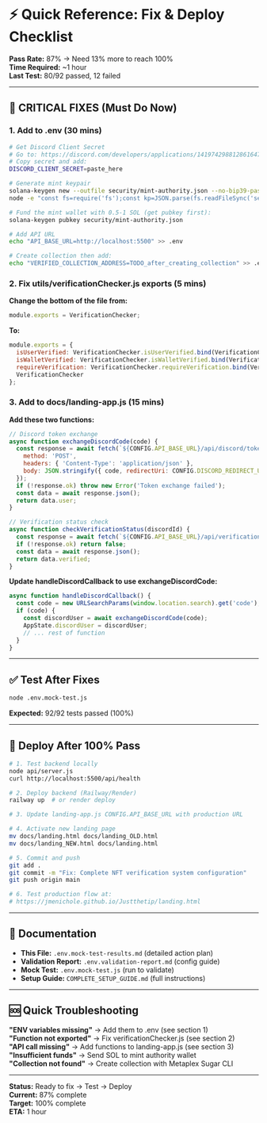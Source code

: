 # ⚡ Quick Reference: Fix & Deploy Checklist

**Pass Rate:** 87% → Need 13% more to reach 100%  
**Time Required:** ~1 hour  
**Last Test:** 80/92 passed, 12 failed

---

## 🔴 CRITICAL FIXES (Must Do Now)

### 1. Add to .env (30 mins)

```bash
# Get Discord Client Secret
# Go to: https://discord.com/developers/applications/1419742988128616479/oauth2
# Copy secret and add:
DISCORD_CLIENT_SECRET=paste_here

# Generate mint keypair
solana-keygen new --outfile security/mint-authority.json --no-bip39-passphrase
node -e "const fs=require('fs');const kp=JSON.parse(fs.readFileSync('security/mint-authority.json'));console.log('MINT_AUTHORITY_KEYPAIR='+JSON.stringify(Array.from(kp)));" >> .env

# Fund the mint wallet with 0.5-1 SOL (get pubkey first):
solana-keygen pubkey security/mint-authority.json

# Add API URL
echo "API_BASE_URL=http://localhost:5500" >> .env

# Create collection then add:
echo "VERIFIED_COLLECTION_ADDRESS=TODO_after_creating_collection" >> .env
```

### 2. Fix utils/verificationChecker.js exports (5 mins)

**Change the bottom of the file from:**
```javascript
module.exports = VerificationChecker;
```

**To:**
```javascript
module.exports = {
  isUserVerified: VerificationChecker.isUserVerified.bind(VerificationChecker),
  isWalletVerified: VerificationChecker.isWalletVerified.bind(VerificationChecker),
  requireVerification: VerificationChecker.requireVerification.bind(VerificationChecker),
  VerificationChecker
};
```

### 3. Add to docs/landing-app.js (15 mins)

**Add these two functions:**

```javascript
// Discord token exchange
async function exchangeDiscordCode(code) {
  const response = await fetch(`${CONFIG.API_BASE_URL}/api/discord/token`, {
    method: 'POST',
    headers: { 'Content-Type': 'application/json' },
    body: JSON.stringify({ code, redirectUri: CONFIG.DISCORD_REDIRECT_URI })
  });
  if (!response.ok) throw new Error('Token exchange failed');
  const data = await response.json();
  return data.user;
}

// Verification status check
async function checkVerificationStatus(discordId) {
  const response = await fetch(`${CONFIG.API_BASE_URL}/api/verification/${discordId}`);
  if (!response.ok) return false;
  const data = await response.json();
  return data.verified;
}
```

**Update handleDiscordCallback to use exchangeDiscordCode:**
```javascript
async function handleDiscordCallback() {
  const code = new URLSearchParams(window.location.search).get('code');
  if (code) {
    const discordUser = await exchangeDiscordCode(code);
    AppState.discordUser = discordUser;
    // ... rest of function
  }
}
```

---

## ✅ Test After Fixes

```bash
node .env.mock-test.js
```

**Expected:** 92/92 tests passed (100%)

---

## 🚀 Deploy After 100% Pass

```bash
# 1. Test backend locally
node api/server.js
curl http://localhost:5500/api/health

# 2. Deploy backend (Railway/Render)
railway up  # or render deploy

# 3. Update landing-app.js CONFIG.API_BASE_URL with production URL

# 4. Activate new landing page
mv docs/landing.html docs/landing_OLD.html
mv docs/landing_NEW.html docs/landing.html

# 5. Commit and push
git add .
git commit -m "Fix: Complete NFT verification system configuration"
git push origin main

# 6. Test production flow at:
# https://jmenichole.github.io/Justthetip/landing.html
```

---

## 📄 Documentation

- **This File:** `.env.mock-test-results.md` (detailed action plan)
- **Validation Report:** `.env.validation-report.md` (config guide)
- **Mock Test:** `.env.mock-test.js` (run to validate)
- **Setup Guide:** `COMPLETE_SETUP_GUIDE.md` (full instructions)

---

## 🆘 Quick Troubleshooting

**"ENV variables missing"** → Add them to .env (see section 1)  
**"Function not exported"** → Fix verificationChecker.js (see section 2)  
**"API call missing"** → Add functions to landing-app.js (see section 3)  
**"Insufficient funds"** → Send SOL to mint authority wallet  
**"Collection not found"** → Create collection with Metaplex Sugar CLI

---

**Status:** Ready to fix → Test → Deploy  
**Current:** 87% complete  
**Target:** 100% complete  
**ETA:** 1 hour
